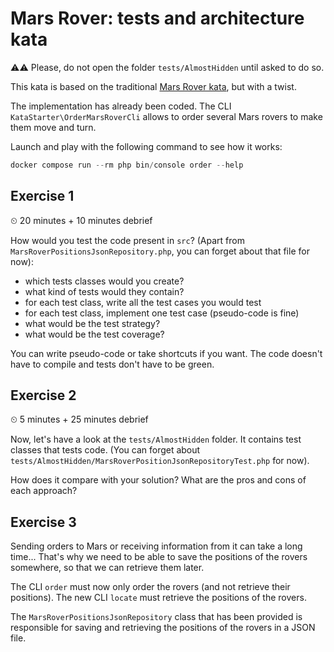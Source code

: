 # Mars Rover: tests and architecture kata

⚠️⚠️ Please, do not open the folder `tests/AlmostHidden` until asked to do so.

This kata is based on the traditional [Mars Rover kata](https://code.google.com/archive/p/marsrovertechchallenge/), but with a twist.

The implementation has already been coded. The CLI `KataStarter\OrderMarsRoverCli` allows to order several Mars rovers to make them move and turn.

Launch and play with the following command to see how it works:

```php
docker compose run --rm php bin/console order --help
```

## Exercise 1

⏲ 20 minutes + 10 minutes debrief

How would you test the code present in `src`? (Apart from `MarsRoverPositionsJsonRepository.php`, you can forget about that file for now):

- which tests classes would you create?
- what kind of tests would they contain?
- for each test class, write all the test cases you would test
- for each test class, implement one test case (pseudo-code is fine)
- what would be the test strategy?
- what would be the test coverage?

You can write pseudo-code or take shortcuts if you want. The code doesn't have to compile and tests don't have to be green. 

## Exercise 2

⏲ 5 minutes + 25 minutes debrief

Now, let's have a look at the `tests/AlmostHidden` folder. It contains test classes that tests code. (You can forget about `tests/AlmostHidden/MarsRoverPositionJsonRepositoryTest.php` for now).

How does it compare with your solution? What are the pros and cons of each approach?

## Exercise 3

Sending orders to Mars or receiving information from it can take a long time... That's why we need to be able to save the positions of the rovers somewhere, so that we can retrieve them later.

The CLI `order` must now only order the rovers (and not retrieve their positions). The new CLI `locate` must retrieve the positions of the rovers.

The `MarsRoverPositionsJsonRepository` class that has been provided is responsible for saving and retrieving the positions of the rovers in a JSON file. 

